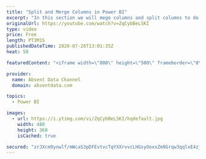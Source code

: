 ```yaml
---
title: "Split and Merge Columns in Power BI"
excerpt: "In this section we will mege columns and split columns to do a depper level of analysis"
originalUrl: https://youtube.com/watch?v=ZqCybBeLSKI
type: video
price: Free
length: PT3M1S
publishedDateTime: 2020-07-26T13:01:35Z
heat: 50

featuredContent: "<iframe width=\"800\" height=\"500\" frameborder=\"0\" src=\"https://www.youtube.com/embed/ZqCybBeLSKI\" allow=\"accelerometer; autoplay; encrypted-media; gyroscope; picture-in-picture\" allowfullscreen></iframe>"

provider:
  name: Absent Data Channel
  domain: absentdata.com

topics:
  - Power BI

images:
  - url: https://i.ytimg.com/vi/ZqCybBeLSKI/hqdefault.jpg
    width: 480
    height: 360
    isCached: true

secured: "zrJXcm9ynwlf/mWcaS3pDFEvtvcTqYXXrvvcLHGsyOoxxZm9Grqw3qqlxE4zjN3atrYd5sIf2QjM0Gft6ys7W+UP2OvEqqXdu0BPh1S1gACUQ5dvVFxXjnWddo3yLVhGRFRPtRZ54MpPvL2KCt1rCwpX/wj/lu7wEnSEa5kWIm1ucd0G6lgCnUzJ1cezGnKiaa36jOM8agJKldmkYmS8UA58xMqKiN+4DO77yhRAMloq13lqPcCrzYXnWE6C6ow+q2U3Pg8s1WqG0Q4+y2A6OPVhu7pi+brSPh97s43ktz/b/SsYGQXBMl5L/ysMRB+v/WFcpVV1WFzPmwGaAcmX5n5VCWgyTOdKlNYJfla3sBxGnu9OKYF1TrjnEKEQ44lRCNZ236EEsYBoYhoHGjnnyZlunO9uaE9CR7lkRi7nHcw=;nCVfkP8HzitYWx9jNMdVnw=="
---
```


